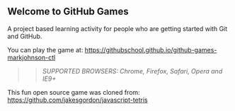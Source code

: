 ## Welcome to GitHub Games

A project based learning activity for people who are getting started with Git and GitHub.

You can play the game at: https://githubschool.github.io/github-games-markjohnson-ctl

>> _*SUPPORTED BROWSERS*: Chrome, Firefox, Safari, Opera and IE9+_

This fun open source game was cloned from: https://github.com/jakesgordon/javascript-tetris

